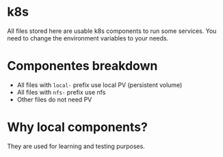 # k8s

All files stored here are usable k8s components to run some services. You need to change the environment variables to your needs.

# Componentes breakdown

* All files with `local-` prefix use local PV (persistent volume)
* All files with `nfs-` prefix use nfs 
* Other files do not need PV

# Why local components?

They are used for learning and testing purposes.
